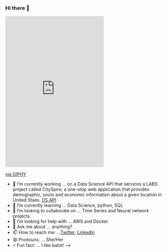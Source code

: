 ### Hi there 👋

<iframe src="https://giphy.com/embed/46zGt1yNeHPGCq315Q" width="312" height="480" frameBorder="0" class="giphy-embed" allowFullScreen></iframe><p><a href="https://giphy.com/gifs/46zGt1yNeHPGCq315Q">via GIPHY</a></p>

- 🔭 I’m currently working ... on a Data Science API that services a LABS project called CitySpire, a one-stop web application that provides demographic, socio and economic information about a given location in United Staes. [DS API](https://h-ds2.cityspire.dev/#/)
- 🌱 I’m currently learning ... Data Science, python, SQL
- 👯 I’m looking to collaborate on ... Time Series and Neural network projects.
- 🤔 I’m looking for help with ... AWS and Docker
- 💬 Ask me about ... anything?
- 📫 How to reach me: ...[Twitter](https://twitter.com/JenniferOBanks1), [LinkedIn](https://www.linkedin.com/in/jenniferobanks/)
- 😄 Pronouns: ... She/Her
- ⚡ Fun fact: ... I like balot!
-->
